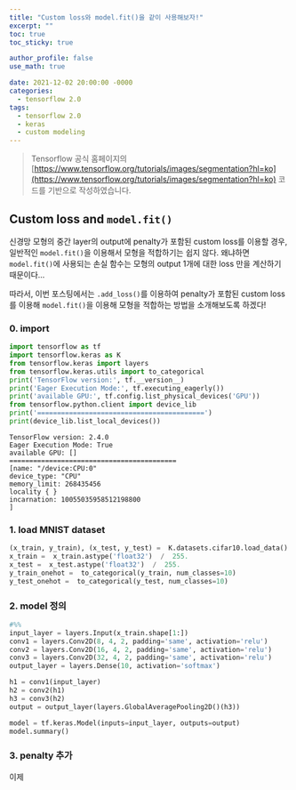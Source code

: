 ```yaml
---
title: "Custom loss와 model.fit()을 같이 사용해보자!"
excerpt: ""
toc: true
toc_sticky: true

author_profile: false
use_math: true

date: 2021-12-02 20:00:00 -0000
categories: 
  - tensorflow 2.0
tags:
  - tensorflow 2.0
  - keras
  - custom modeling
---
```


> Tensorflow 공식 홈페이지의 [https://www.tensorflow.org/tutorials/images/segmentation?hl=ko](https://www.tensorflow.org/tutorials/images/segmentation?hl=ko) 코드를 기반으로 작성하였습니다.

## Custom loss and `model.fit()`

신경망 모형의 중간 layer의 output에 penalty가 포함된 custom loss를 이용할 경우, 일반적인 `model.fit()`을 이용해서 모형을 적합하기는 쉽지 않다. 왜냐하면 `model.fit()`에 사용되는 손실 함수는 모형의 output 1개에 대한 loss 만을 계산하기 때문이다...

따라서, 이번 포스팅에서는 `.add_loss()`를 이용하여 penalty가 포함된 custom loss를 이용해 `model.fit()`을 이용해 모형을 적합하는 방법을 소개해보도록 하겠다!

### 0. import 

```python
import tensorflow as tf
import tensorflow.keras as K
from tensorflow.keras import layers
from tensorflow.keras.utils import to_categorical
print('TensorFlow version:', tf.__version__)
print('Eager Execution Mode:', tf.executing_eagerly())
print('available GPU:', tf.config.list_physical_devices('GPU'))
from tensorflow.python.client import device_lib
print('==========================================')
print(device_lib.list_local_devices())
```

```
TensorFlow version: 2.4.0 
Eager Execution Mode: True 
available GPU: [] 
========================================== 
[name: "/device:CPU:0" 
device_type: "CPU" 
memory_limit: 268435456 
locality { } 
incarnation: 10055035958512198800 
]
```

### 1. load MNIST dataset

```python
(x_train, y_train), (x_test, y_test) =  K.datasets.cifar10.load_data()
x_train =  x_train.astype('float32')  /  255.
x_test =  x_test.astype('float32')  /  255.
y_train_onehot =  to_categorical(y_train, num_classes=10)
y_test_onehot =  to_categorical(y_test, num_classes=10)
```

### 2. model 정의

```python
#%%
input_layer = layers.Input(x_train.shape[1:])
conv1 = layers.Conv2D(8, 4, 2, padding='same', activation='relu')
conv2 = layers.Conv2D(16, 4, 2, padding='same', activation='relu')
conv3 = layers.Conv2D(32, 4, 2, padding='same', activation='relu')
output_layer = layers.Dense(10, activation='softmax')

h1 = conv1(input_layer)
h2 = conv2(h1)
h3 = conv3(h2)
output = output_layer(layers.GlobalAveragePooling2D()(h3))

model = tf.keras.Model(inputs=input_layer, outputs=output)
model.summary()
```

### 3. penalty 추가

이제 
<!--stackedit_data:
eyJoaXN0b3J5IjpbLTIwNTYxNDYzNDUsLTE2NDIxODQ5ODUsMj
A0OTU0NzMwMywyMDk5OTkzMDA0LC0yMDU3MzI0NDA1XX0=
-->